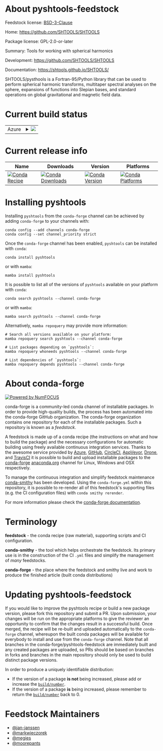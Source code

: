 About pyshtools-feedstock
=========================

Feedstock license: [BSD-3-Clause](https://github.com/conda-forge/pyshtools-feedstock/blob/main/LICENSE.txt)

Home: https://github.com/SHTOOLS/SHTOOLS

Package license: GPL-2.0-or-later

Summary: Tools for working with spherical harmonics

Development: https://github.com/SHTOOLS/SHTOOLS

Documentation: https://shtools.github.io/SHTOOLS/

SHTOOLS/pysthools is a Fortran-95/Python library that can be used to
perform spherical harmonic transforms, multitaper spectral analyses on the
sphere, expansions of functions into Slepian bases, and standard operations
on global gravitational and magnetic field data.


Current build status
====================


<table>
    
  <tr>
    <td>Azure</td>
    <td>
      <details>
        <summary>
          <a href="https://dev.azure.com/conda-forge/feedstock-builds/_build/latest?definitionId=9767&branchName=main">
            <img src="https://dev.azure.com/conda-forge/feedstock-builds/_apis/build/status/pyshtools-feedstock?branchName=main">
          </a>
        </summary>
        <table>
          <thead><tr><th>Variant</th><th>Status</th></tr></thead>
          <tbody><tr>
              <td>linux_64_python3.10.____cpython</td>
              <td>
                <a href="https://dev.azure.com/conda-forge/feedstock-builds/_build/latest?definitionId=9767&branchName=main">
                  <img src="https://dev.azure.com/conda-forge/feedstock-builds/_apis/build/status/pyshtools-feedstock?branchName=main&jobName=linux&configuration=linux%20linux_64_python3.10.____cpython" alt="variant">
                </a>
              </td>
            </tr><tr>
              <td>linux_64_python3.11.____cpython</td>
              <td>
                <a href="https://dev.azure.com/conda-forge/feedstock-builds/_build/latest?definitionId=9767&branchName=main">
                  <img src="https://dev.azure.com/conda-forge/feedstock-builds/_apis/build/status/pyshtools-feedstock?branchName=main&jobName=linux&configuration=linux%20linux_64_python3.11.____cpython" alt="variant">
                </a>
              </td>
            </tr><tr>
              <td>linux_64_python3.12.____cpython</td>
              <td>
                <a href="https://dev.azure.com/conda-forge/feedstock-builds/_build/latest?definitionId=9767&branchName=main">
                  <img src="https://dev.azure.com/conda-forge/feedstock-builds/_apis/build/status/pyshtools-feedstock?branchName=main&jobName=linux&configuration=linux%20linux_64_python3.12.____cpython" alt="variant">
                </a>
              </td>
            </tr><tr>
              <td>linux_64_python3.9.____cpython</td>
              <td>
                <a href="https://dev.azure.com/conda-forge/feedstock-builds/_build/latest?definitionId=9767&branchName=main">
                  <img src="https://dev.azure.com/conda-forge/feedstock-builds/_apis/build/status/pyshtools-feedstock?branchName=main&jobName=linux&configuration=linux%20linux_64_python3.9.____cpython" alt="variant">
                </a>
              </td>
            </tr><tr>
              <td>osx_64_python3.10.____cpython</td>
              <td>
                <a href="https://dev.azure.com/conda-forge/feedstock-builds/_build/latest?definitionId=9767&branchName=main">
                  <img src="https://dev.azure.com/conda-forge/feedstock-builds/_apis/build/status/pyshtools-feedstock?branchName=main&jobName=osx&configuration=osx%20osx_64_python3.10.____cpython" alt="variant">
                </a>
              </td>
            </tr><tr>
              <td>osx_64_python3.11.____cpython</td>
              <td>
                <a href="https://dev.azure.com/conda-forge/feedstock-builds/_build/latest?definitionId=9767&branchName=main">
                  <img src="https://dev.azure.com/conda-forge/feedstock-builds/_apis/build/status/pyshtools-feedstock?branchName=main&jobName=osx&configuration=osx%20osx_64_python3.11.____cpython" alt="variant">
                </a>
              </td>
            </tr><tr>
              <td>osx_64_python3.12.____cpython</td>
              <td>
                <a href="https://dev.azure.com/conda-forge/feedstock-builds/_build/latest?definitionId=9767&branchName=main">
                  <img src="https://dev.azure.com/conda-forge/feedstock-builds/_apis/build/status/pyshtools-feedstock?branchName=main&jobName=osx&configuration=osx%20osx_64_python3.12.____cpython" alt="variant">
                </a>
              </td>
            </tr><tr>
              <td>osx_64_python3.9.____cpython</td>
              <td>
                <a href="https://dev.azure.com/conda-forge/feedstock-builds/_build/latest?definitionId=9767&branchName=main">
                  <img src="https://dev.azure.com/conda-forge/feedstock-builds/_apis/build/status/pyshtools-feedstock?branchName=main&jobName=osx&configuration=osx%20osx_64_python3.9.____cpython" alt="variant">
                </a>
              </td>
            </tr><tr>
              <td>osx_arm64_python3.10.____cpython</td>
              <td>
                <a href="https://dev.azure.com/conda-forge/feedstock-builds/_build/latest?definitionId=9767&branchName=main">
                  <img src="https://dev.azure.com/conda-forge/feedstock-builds/_apis/build/status/pyshtools-feedstock?branchName=main&jobName=osx&configuration=osx%20osx_arm64_python3.10.____cpython" alt="variant">
                </a>
              </td>
            </tr><tr>
              <td>osx_arm64_python3.11.____cpython</td>
              <td>
                <a href="https://dev.azure.com/conda-forge/feedstock-builds/_build/latest?definitionId=9767&branchName=main">
                  <img src="https://dev.azure.com/conda-forge/feedstock-builds/_apis/build/status/pyshtools-feedstock?branchName=main&jobName=osx&configuration=osx%20osx_arm64_python3.11.____cpython" alt="variant">
                </a>
              </td>
            </tr><tr>
              <td>osx_arm64_python3.12.____cpython</td>
              <td>
                <a href="https://dev.azure.com/conda-forge/feedstock-builds/_build/latest?definitionId=9767&branchName=main">
                  <img src="https://dev.azure.com/conda-forge/feedstock-builds/_apis/build/status/pyshtools-feedstock?branchName=main&jobName=osx&configuration=osx%20osx_arm64_python3.12.____cpython" alt="variant">
                </a>
              </td>
            </tr><tr>
              <td>osx_arm64_python3.9.____cpython</td>
              <td>
                <a href="https://dev.azure.com/conda-forge/feedstock-builds/_build/latest?definitionId=9767&branchName=main">
                  <img src="https://dev.azure.com/conda-forge/feedstock-builds/_apis/build/status/pyshtools-feedstock?branchName=main&jobName=osx&configuration=osx%20osx_arm64_python3.9.____cpython" alt="variant">
                </a>
              </td>
            </tr>
          </tbody>
        </table>
      </details>
    </td>
  </tr>
</table>

Current release info
====================

| Name | Downloads | Version | Platforms |
| --- | --- | --- | --- |
| [![Conda Recipe](https://img.shields.io/badge/recipe-pyshtools-green.svg)](https://anaconda.org/conda-forge/pyshtools) | [![Conda Downloads](https://img.shields.io/conda/dn/conda-forge/pyshtools.svg)](https://anaconda.org/conda-forge/pyshtools) | [![Conda Version](https://img.shields.io/conda/vn/conda-forge/pyshtools.svg)](https://anaconda.org/conda-forge/pyshtools) | [![Conda Platforms](https://img.shields.io/conda/pn/conda-forge/pyshtools.svg)](https://anaconda.org/conda-forge/pyshtools) |

Installing pyshtools
====================

Installing `pyshtools` from the `conda-forge` channel can be achieved by adding `conda-forge` to your channels with:

```
conda config --add channels conda-forge
conda config --set channel_priority strict
```

Once the `conda-forge` channel has been enabled, `pyshtools` can be installed with `conda`:

```
conda install pyshtools
```

or with `mamba`:

```
mamba install pyshtools
```

It is possible to list all of the versions of `pyshtools` available on your platform with `conda`:

```
conda search pyshtools --channel conda-forge
```

or with `mamba`:

```
mamba search pyshtools --channel conda-forge
```

Alternatively, `mamba repoquery` may provide more information:

```
# Search all versions available on your platform:
mamba repoquery search pyshtools --channel conda-forge

# List packages depending on `pyshtools`:
mamba repoquery whoneeds pyshtools --channel conda-forge

# List dependencies of `pyshtools`:
mamba repoquery depends pyshtools --channel conda-forge
```


About conda-forge
=================

[![Powered by
NumFOCUS](https://img.shields.io/badge/powered%20by-NumFOCUS-orange.svg?style=flat&colorA=E1523D&colorB=007D8A)](https://numfocus.org)

conda-forge is a community-led conda channel of installable packages.
In order to provide high-quality builds, the process has been automated into the
conda-forge GitHub organization. The conda-forge organization contains one repository
for each of the installable packages. Such a repository is known as a *feedstock*.

A feedstock is made up of a conda recipe (the instructions on what and how to build
the package) and the necessary configurations for automatic building using freely
available continuous integration services. Thanks to the awesome service provided by
[Azure](https://azure.microsoft.com/en-us/services/devops/), [GitHub](https://github.com/),
[CircleCI](https://circleci.com/), [AppVeyor](https://www.appveyor.com/),
[Drone](https://cloud.drone.io/welcome), and [TravisCI](https://travis-ci.com/)
it is possible to build and upload installable packages to the
[conda-forge](https://anaconda.org/conda-forge) [anaconda.org](https://anaconda.org/)
channel for Linux, Windows and OSX respectively.

To manage the continuous integration and simplify feedstock maintenance
[conda-smithy](https://github.com/conda-forge/conda-smithy) has been developed.
Using the ``conda-forge.yml`` within this repository, it is possible to re-render all of
this feedstock's supporting files (e.g. the CI configuration files) with ``conda smithy rerender``.

For more information please check the [conda-forge documentation](https://conda-forge.org/docs/).

Terminology
===========

**feedstock** - the conda recipe (raw material), supporting scripts and CI configuration.

**conda-smithy** - the tool which helps orchestrate the feedstock.
                   Its primary use is in the construction of the CI ``.yml`` files
                   and simplify the management of *many* feedstocks.

**conda-forge** - the place where the feedstock and smithy live and work to
                  produce the finished article (built conda distributions)


Updating pyshtools-feedstock
============================

If you would like to improve the pyshtools recipe or build a new
package version, please fork this repository and submit a PR. Upon submission,
your changes will be run on the appropriate platforms to give the reviewer an
opportunity to confirm that the changes result in a successful build. Once
merged, the recipe will be re-built and uploaded automatically to the
`conda-forge` channel, whereupon the built conda packages will be available for
everybody to install and use from the `conda-forge` channel.
Note that all branches in the conda-forge/pyshtools-feedstock are
immediately built and any created packages are uploaded, so PRs should be based
on branches in forks and branches in the main repository should only be used to
build distinct package versions.

In order to produce a uniquely identifiable distribution:
 * If the version of a package **is not** being increased, please add or increase
   the [``build/number``](https://docs.conda.io/projects/conda-build/en/latest/resources/define-metadata.html#build-number-and-string).
 * If the version of a package **is** being increased, please remember to return
   the [``build/number``](https://docs.conda.io/projects/conda-build/en/latest/resources/define-metadata.html#build-number-and-string)
   back to 0.

Feedstock Maintainers
=====================

* [@jan-janssen](https://github.com/jan-janssen/)
* [@markwieczorek](https://github.com/markwieczorek/)
* [@megies](https://github.com/megies/)
* [@moorepants](https://github.com/moorepants/)

